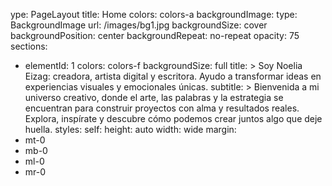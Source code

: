 ype: PageLayout
title: Home
colors: colors-a
backgroundImage:
type: BackgroundImage
url: /images/bg1.jpg
backgroundSize: cover
backgroundPosition: center
backgroundRepeat: no-repeat
opacity: 75
sections:
- elementId: 1
colors: colors-f
backgroundSize: full
title: >
Soy Noelia Eizag: creadora, artista digital y escritora.
Ayudo a transformar ideas en experiencias visuales y emocionales únicas.
subtitle: >
Bienvenida a mi universo creativo, donde el arte, las palabras y la estrategia
se encuentran para construir proyectos con alma y resultados reales.
Explora, inspírate y descubre cómo podemos crear juntos algo que deje huella.
styles:
self:
height: auto
width: wide
margin:
- mt-0
- mb-0
- ml-0
- mr-0
